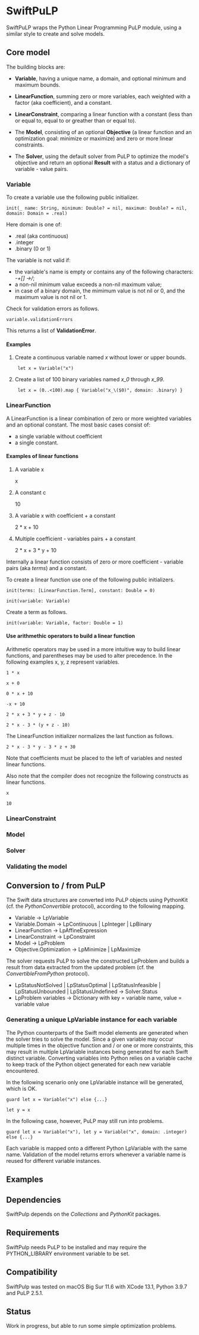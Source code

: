 # SwiftPuLP

SwiftPuLP wraps the Python Linear Programming PuLP module, using a similar style to create and solve models.

## Core model

The building blocks are:

* **Variable**, having a unique name, a domain, and optional minimum and maximum bounds.

* **LinearFunction**, summing zero or more variables, each weighted with a factor (aka coefficient), and a constant.

* **LinearConstraint**, comparing a linear function with a constant (less than or equal to, equal to or greather than or equal to).

* The **Model**, consisting of an optional **Objective** (a linear function and an optimization goal: minimize or maximize) and zero or more linear constraints.

* The **Solver**, using the default solver from PuLP to optimize the model's objective and return an optional **Result** with a status and a dictionary of variable - value pairs.

### Variable

To create a variable use the following public initializer.

    init(_ name: String, minimum: Double? = nil, maximum: Double? = nil, domain: Domain = .real)

Here domain is one of:

* .real (aka continuous)
* .integer
* .binary (0 or 1)

The variable is not valid if:

* the variable's name is empty or contains any of the following characters: *-+[] ->/*;
* a non-nil minimum value exceeds a non-nil maximum value;
* in case of a binary domain, the mimimum value is not nil or 0, and the maximum value is not nil or 1.

Check for validation errors as follows.

    variable.validationErrors

This returns a list of **ValidationError**.

#### Examples

1. Create a continuous variable named *x* without lower or upper bounds.

        let x = Variable("x")

2. Create a list of 100 binary variables named *x_0* through *x_99*.

        let x = (0..<100).map { Variable("x_\($0)", domain: .binary) }

### LinearFunction

A LinearFunction is a linear combination of zero or more weighted variables and an optional constant. The most basic cases consist of:

* a single variable without coefficient
* a single constant.

#### Examples of linear functions

1. A variable x

    x

2. A constant c

    10

3. A variable x with coefficient + a constant

    2 * x + 10

4. Multiple coefficient - variables pairs + a constant

    2 * x + 3 * y + 10

Internally a linear function consists of zero or more coefficient - variable pairs (aka *terms*) and a constant.

To create a linear function use one of the following public initializers.

    init(terms: [LinearFunction.Term], constant: Double = 0)

    init(variable: Variable)

Create a term as follows.

    init(variable: Variable, factor: Double = 1)

#### Use arithmethic operators to build a linear function

Arithmetic operators may be used in a more intuitive way to build linear functions, and parentheses may be used to alter precedence. In the following examples x, y, z represent variables.

    1 * x

    x + 0

    0 * x + 10

    -x + 10

    2 * x + 3 * y + z - 10

    2 * x - 3 * (y + z - 10)

The LinearFunction initializer normalizes the last function as follows.

    2 * x - 3 * y - 3 * z + 30

Note that coefficients must be placed to the left of variables and nested linear functions.

Also note that the compiler does not recognize the following constructs as linear functions.

    x

    10

### LinearConstraint

### Model

### Solver

### Validating the model

## Conversion to / from PuLP

The Swift data structures are converted into PuLP objects using PythonKit (cf. the *PythonConvertible* protocol), according to the following mapping.

* Variable -> LpVariable
* Variable.Domain -> LpContinuous | LpInteger | LpBinary
* LinearFunction -> LpAffineExpression
* LinearConstraint -> LpConstraint
* Model -> LpProblem
* Objective.Optimization -> LpMinimize | LpMaximize

The solver requests PuLP to solve the constructed LpProblem and builds a result from data extracted from the updated problem (cf. the *ConvertibleFromPython* protocol).

* LpStatusNotSolved | LpStatusOptimal | LpStatusInfeasible | LpStatusUnbounded | LpStatusUndefined -> Solver.Status
* LpProblem variables -> Dictionary with key = variable name, value = variable value

### Generating a unique LpVariable instance for each variable

The Python counterparts of the Swift model elements are generated when the solver tries to solve the model. Since a given variable may occur multiple times in the objective function and / or one or more constraints, this may result in multiple LpVariable instances being generated for each Swift distinct variable. Converting variables into Python relies on a variable cache to keep track of the Python object generated for each new variable encountered.

In the following scenario only one LpVariable instance will be generated, which is OK.

    guard let x = Variable("x") else {...}

    let y = x

In the following case, however, PuLP may still run into problems.

    guard let x = Variable("x"), let y = Variable("x", domain: .integer) else {...}

Each variable is mapped onto a different Python LpVariable with the same name. Validation of the model returns errors whenever a variable name is reused for different variable instances.

## Examples

## Dependencies

SwiftPulp depends on the *Collections* and *PythonKit* packages.

## Requirements

SwiftPulp needs PuLP to be installed and may require the PYTHON_LIBRARY environment variable to be set.

## Compatibility

SwiftPulp was tested on macOS Big Sur 11.6 with XCode 13.1, Python 3.9.7 and PuLP 2.5.1.

## Status

Work in progress, but able to run some simple optimization problems.
